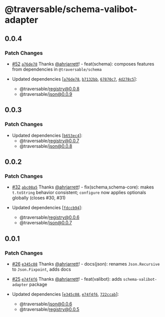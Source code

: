 # @traversable/schema-valibot-adapter

## 0.0.4

### Patch Changes

- [#52](https://github.com/traversable/schema/pull/52) [`a76de78`](https://github.com/traversable/schema/commit/a76de789d85182281bea1f36eac284068f2920d9) Thanks [@ahrjarrett](https://github.com/ahrjarrett)! - feat(schema): composes features from dependencies in `@traversable/schema`

- Updated dependencies [[`a76de78`](https://github.com/traversable/schema/commit/a76de789d85182281bea1f36eac284068f2920d9), [`b7132bb`](https://github.com/traversable/schema/commit/b7132bb14ce51b305259bb9c44d7cc9fd57d55f4), [`67870c7`](https://github.com/traversable/schema/commit/67870c7f889d9a8c69b87ffa8f3ea32edda4e2a8), [`4d278c5`](https://github.com/traversable/schema/commit/4d278c5f2e5810f221570a0b062de085a6ec1a12)]:
  - @traversable/registry@0.0.8
  - @traversable/json@0.0.9

## 0.0.3

### Patch Changes

- Updated dependencies [[`b653ec4`](https://github.com/traversable/schema/commit/b653ec4b3f363793f31a46fe84dc30b60f99388a)]:
  - @traversable/registry@0.0.7
  - @traversable/json@0.0.8

## 0.0.2

### Patch Changes

- [#32](https://github.com/traversable/schema/pull/32) [`abc08a5`](https://github.com/traversable/schema/commit/abc08a5f0ecf000d018aed40d1d7b41374ed5661) Thanks [@ahrjarrett](https://github.com/ahrjarrett)! - fix(schema,schema-core): makes `t.toString` behavior consistent; `configure` now applies optionals globally (closes #30, #31)

- Updated dependencies [[`fdccb94`](https://github.com/traversable/schema/commit/fdccb94b0bb4e407aabd90936ac426194c062d65)]:
  - @traversable/registry@0.0.6
  - @traversable/json@0.0.7

## 0.0.1

### Patch Changes

- [#26](https://github.com/traversable/schema/pull/26) [`e345c08`](https://github.com/traversable/schema/commit/e345c08f0c81d2446c3f7a017129f44b23020f30) Thanks [@ahrjarrett](https://github.com/ahrjarrett)! - docs(json): renames `Json.Recursive` to `Json.Fixpoint`, adds docs

- [#25](https://github.com/traversable/schema/pull/25) [`e74f4f6`](https://github.com/traversable/schema/commit/e74f4f6eceb307e8e261d6ae2d445142d120560a) Thanks [@ahrjarrett](https://github.com/ahrjarrett)! - feat(valibot): adds `schema-valibot-adapter` package

- Updated dependencies [[`e345c08`](https://github.com/traversable/schema/commit/e345c08f0c81d2446c3f7a017129f44b23020f30), [`e74f4f6`](https://github.com/traversable/schema/commit/e74f4f6eceb307e8e261d6ae2d445142d120560a), [`722ccab`](https://github.com/traversable/schema/commit/722ccab08e842e2fb72dc68c69deae850ff07edb)]:
  - @traversable/json@0.0.6
  - @traversable/registry@0.0.5
